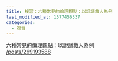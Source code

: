 ```yaml
---
title: 複習：六種常見的倫理觀點：以說謊救人為例
last_modified_at: 1577456337
categories:
  - 複習
---
```


<p>六種常見的倫理觀點：以說謊救人為例<br>
<a href="/posts/269193588" target="_blank">/posts/269193588</a></p>

<p>&nbsp;</p>

